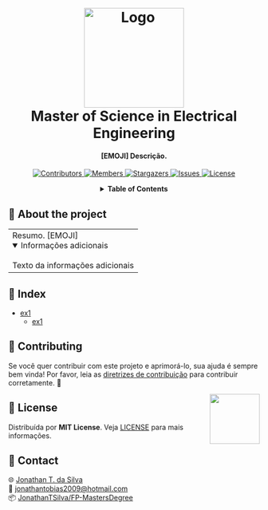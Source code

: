 <!-- LOGO DO PROJETO -->
<h1 align="center">
  <br>
  <a href="https://github.com/JonathanTSilva/FP-MastersDegree"><img src="http://portal.eesc.usp.br/comunicacao/wp-content/uploads/2020/06/logo_eesc_vertical_com_subtitulo_ingles-1.png" alt="Logo" width="200"></a>
  <br>
  Master of Science in Electrical Engineering
  <br>
</h1>

<h4 align="center">
  
[EMOJI] Descrição.
  
</h4>

<!-- SHIELDS DO PROJETO -->
<p align="center">
  <a href="https://github.com/JonathanTSilva/FP-MastersDegree/graphs/contributors">
    <img src="https://img.shields.io/github/contributors/JonathanTSilva/FP-MastersDegree.svg?style=flat" alt="Contributors">
  </a>
  <a href="https://github.com/JonathanTSilva/FP-MastersDegree/network/members">
    <img src="https://img.shields.io/github/forks/JonathanTSilva/FP-MastersDegree.svg?style=flat" alt="Members">
  </a>
  <a href="https://github.com/JonathanTSilva/FP-MastersDegree/stargazers">
    <img src="https://img.shields.io/github/stars/JonathanTSilva/FP-MastersDegree.svg?style=flat" alt="Stargazers">
  </a>
  <a href="https://github.com/JonathanTSilva/FP-MastersDegree/issues">
    <img src="https://img.shields.io/github/issues/JonathanTSilva/FP-MastersDegree.svg?style=flat" alt="Issues">
  </a>
  <a href="https://github.com/JonathanTSilva/FP-MastersDegree/blob/main/LICENSE">
    <img src="https://img.shields.io/github/license/JonathanTSilva/FP-MastersDegree.svg?style=flat" alt="License">
  </a>
</p>

<!-- SUMÁRIO -->
<details close="close" align="center">
  <summary><b>Table of Contents</b></summary>
    <a href="#about-the-project">About the project</a> |
    <a href="#index">Index</a> |
    <a href="#contributing">Contributing</a> |
    <a href="#license">License</a> |
    <a href="#contact">Contact</a> |
    <a href="#"></a>
</details>

<!-- CORPO-->
## 📃 About the project

<table>
  <tr>
    <td>
    Resumo. [EMOJI]
      <details open>
      <summary>Informações adicionais</summary>
      <br>
        Texto da informações adicionais
      </details>
    </td>
  </tr>
</table>

## 🔎 Index

- [ex1](https://github.com/JonathanTSilva)
  - [ex1](https://github.com/JonathanTSilva)

## 🤝 Contributing

Se você quer contribuir com este projeto e aprimorá-lo, sua ajuda é sempre bem vinda! Por favor, leia as [diretrizes de contribuição][A] para contribuir corretamente. :tada:

<!-- LICENÇA -->
<a href="https://github.com/JonathanTSilva/FP-MastersDegree/blob/main/LICENSE"><img width="100px" src="https://miro.medium.com/max/886/1*C87EjxGeMPrkTuVRVWVg4w.png" align="right" /></a>

## 📝 License

Distribuída por **MIT License**. Veja [LICENSE][B] para mais informações.

## 📧 Contact

:globe_with_meridians: [Jonathan T. da Silva][C] <br>
:email: jonathantobias2009@hotmail.com <br>
:package: [JonathanTSilva/FP-MastersDegree][D]

<!-- MARKDOWN LINKS>
<!-- SITES -->
[A]: https://github.com/JonathanTSilva/FP-MastersDegree/blob/main/Docs/CONTRIBUTING.md
[B]: https://github.com/JonathanTSilva/FP-MastersDegree/blob/main/LICENSE
[C]: https://www.linkedin.com/in/JonathanTSilva/
[D]: https://github.com/JonathanTSilva/FP-MastersDegree

<!-- IMAGENS -->
